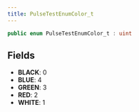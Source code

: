 ```yaml
---
title: PulseTestEnumColor_t
---
```


```csharp
public enum PulseTestEnumColor_t : uint
```

## Fields

- **BLACK**: 0
- **BLUE**: 4
- **GREEN**: 3
- **RED**: 2
- **WHITE**: 1

